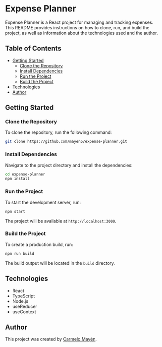 # Expense Planner

Expense Planner is a React project for managing and tracking expenses. This README provides instructions on how to clone, run, and build the project, as well as information about the technologies used and the author.

## Table of Contents
- [Getting Started](#getting-started)
  - [Clone the Repository](#clone-the-repository)
  - [Install Dependencies](#install-dependencies)
  - [Run the Project](#run-the-project)
  - [Build the Project](#build-the-project)
- [Technologies](#technologies)
- [Author](#author)

## Getting Started

### Clone the Repository
To clone the repository, run the following command:
```bash
git clone https://github.com/mayen5/expense-planner.git
```

### Install Dependencies
Navigate to the project directory and install the dependencies:
```bash
cd expense-planner
npm install
```

### Run the Project
To start the development server, run:
```bash
npm start
```
The project will be available at `http://localhost:3000`.

### Build the Project
To create a production build, run:
```bash
npm run build
```
The build output will be located in the `build` directory.

## Technologies
- React
- TypeScript
- Node.js
- useReducer
- useContext

## Author
This project was created by [Carmelo Mayén](https://github.com/mayen5).

